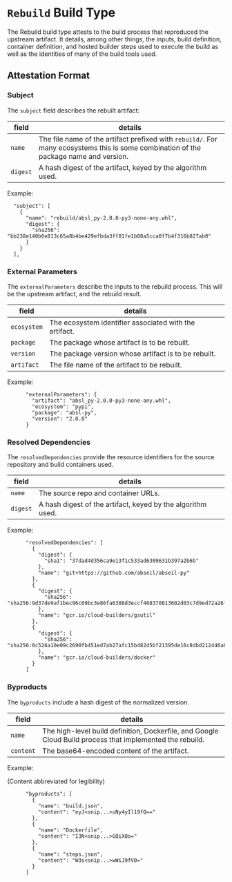 # `Rebuild` Build Type

The Rebuild build type attests to the build process that reproduced the upstream
artifact. It details, among other things, the inputs, build definition,
container definition, and hosted builder steps used to execute the build as well
as the identities of many of the build tools used.

## Attestation Format

### Subject

The `subject` field describes the rebuilt artifact:

| field    | details                                                                                                                               |
| -------- | ------------------------------------------------------------------------------------------------------------------------------------- |
| `name`   | The file name of the artifact prefixed with `rebuild/`. For many ecosystems this is some combination of the package name and version. |
| `digest` | A hash digest of the artifact, keyed by the algorithm used.                                                                           |

Example:

```
  "subject": [
    {
      "name": "rebuild/absl_py-2.0.0-py3-none-any.whl",
      "digest": {
        "sha256": "bb238e140b6e813c65a8b4be429efbda3ff81fe1b08a5cca0f7b4f316b827ab0"
      }
    }
  ],
```

### External Parameters

The `externalParameters` describe the inputs to the rebuild process. This will
be the upstream artifact, and the rebuild result.

| field       | details                                                |
| ----------- | ------------------------------------------------------ |
| `ecosystem` | The ecosystem identifier associated with the artifact. |
| `package`   | The package whose artifact is to be rebuilt.           |
| `version`   | The package version whose artifact is to be rebuilt.   |
| `artifact`  | The file name of the artifact to be rebuilt.           |

Example:

```
      "externalParameters": {
        "artifact": "absl_py-2.0.0-py3-none-any.whl",
        "ecosystem": "pypi",
        "package": "absl-py",
        "version": "2.0.0"
      }
```

### Resolved Dependencies

The `resolvedDependencies` provide the resource identifiers for the source
repository and build containers used.

| field    | details                                                     |
| -------- | ----------------------------------------------------------- |
| `name`   | The source repo and container URLs.                         |
| `digest` | A hash digest of the artifact, keyed by the algorithm used. |

Example:

```
      "resolvedDependencies": [
        {
          "digest": {
            "sha1": "37dad4d356ca9e13f1c533ad6309631b397a2b6b"
          },
          "name": "git+https://github.com/abseil/abseil-py"
        },
        {
          "digest": {
            "sha256": "sha256:9d37de9af1bec96c09bc3e86fa6388d3eccf468370813602d03c7d9ed72a26f8"
          },
          "name": "gcr.io/cloud-builders/gsutil"
        },
        {
          "digest": {
            "sha256": "sha256:0c526a10e09c2690fb451ed7ab27afc15b482d5bf21395de16c8dbd212446a84"
          },
          "name": "gcr.io/cloud-builders/docker"
        }
      ]

```

### Byproducts

The `byproducts` include a hash digest of the normalized version.

| field     | details                                                                                                   |
| --------- | --------------------------------------------------------------------------------------------------------- |
| `name`    | The high-level build definition, Dockerfile, and Google Cloud Build process that implemented the rebuild. |
| `content` | The base64-encoded content of the artifact.                                                               |

Example:

(Content abbreviated for legibility)

```
      "byproducts": [
        {
          "name": "build.json",
          "content": "eyJ<snip...>uNy4yIl19fQ=="
        },
        {
          "name": "Dockerfile",
          "content": "I3N<snip...>GQiXQo="
        },
        {
          "name": "steps.json",
          "content": "W3s<snip...>wWiJ9fV0="
        }
      ]

```
